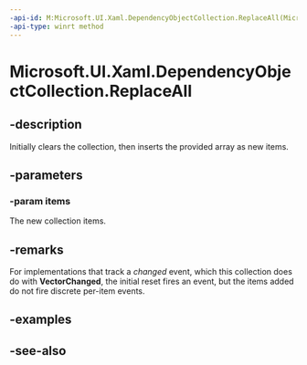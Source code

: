 ```yaml
---
-api-id: M:Microsoft.UI.Xaml.DependencyObjectCollection.ReplaceAll(Microsoft.UI.Xaml.DependencyObject[])
-api-type: winrt method
---
```


<!-- Method syntax
public void ReplaceAll(Windows.UI.Xaml.DependencyObject[] items)
-->

# Microsoft.UI.Xaml.DependencyObjectCollection.ReplaceAll

## -description
Initially clears the collection, then inserts the provided array as new items.

## -parameters
### -param items
The new collection items.

## -remarks
For implementations that track a *changed* event, which this collection does do with **VectorChanged**, the initial reset fires an event, but the items added do not fire discrete per-item events.

## -examples

## -see-also
